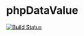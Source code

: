 # phpDataValue

[![Build Status](https://travis-ci.org/wert2all/phpDataValue.svg?branch=master)](https://travis-ci.org/wert2all/phpDataValue)

